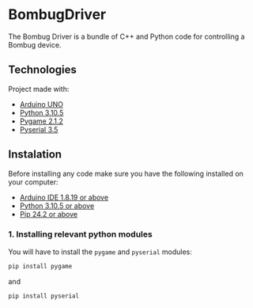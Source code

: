 # BombugDriver
The Bombug Driver is a bundle of C++ and Python code for controlling a Bombug device.

## Technologies
Project made with:
* [Arduino UNO](https://docs.arduino.cc/hardware/uno-rev3/)
* [Python 3.10.5](https://www.python.org/)
* [Pygame 2.1.2](https://www.pygame.org/docs/index.html)
* [Pyserial 3.5](https://pypi.org/project/pyserial/)

## Instalation
Before installing any code make sure you have the following installed on your computer:

* [Arduino IDE 1.8.19 or above](https://www.arduino.cc/en/software)
* [Python 3.10.5 or above](https://www.python.org/downloads/)
* [Pip 24.2 or above](https://pypi.org/project/pip/)

### 1. Installing relevant python modules
You will have to install the `pygame` and `pyserial` modules:
```bash
pip install pygame
```
and 
```bash
pip install pyserial
```

###

